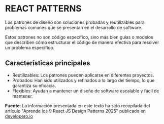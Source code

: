 # REACT PATTERNS
Los patrones de diseño son soluciones probadas y reutilizables para problemas comunes que se presentan en el desarrollo de software.

Estos patrones no son código específico, sino más bien guías o modelos que describen cómo estructurar el código de manera efectiva para resolver un problema específico.

## Características principales
- Reutilizables: Los patrones pueden aplicarse en diferentes proyectos.
- Probados: Han sido utilizados y refinados a lo largo del tiempo, lo que garantiza su eficacia.
- Flexibles: Ayudan a mantener un diseño de software escalable y fácil de mantener.

**Fuente**: La información presentada en este texto ha sido recopilada del artículo "Aprende los 9 React JS Design Patterns 2025" publicado en [developero.io](https://linktodocumentation)
